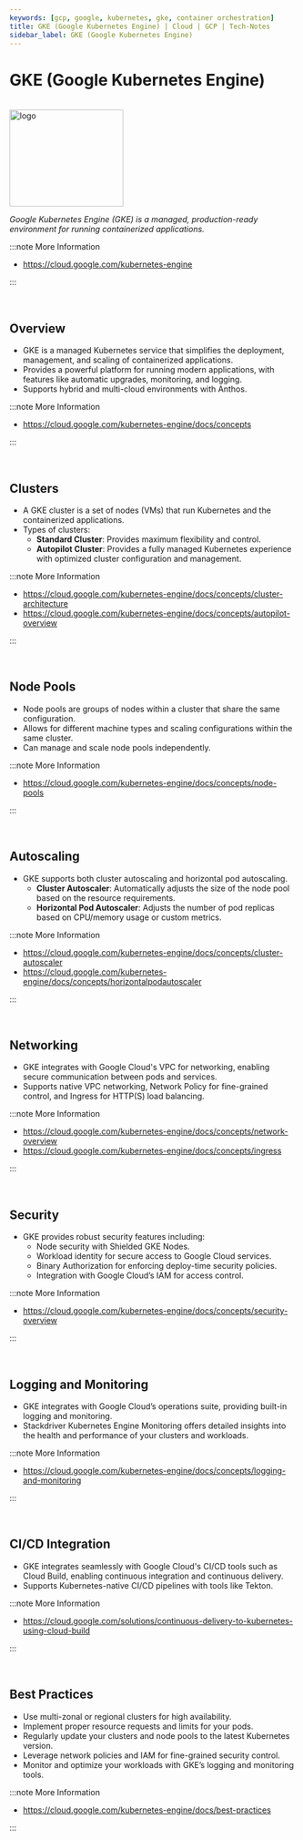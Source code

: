 ```yaml
---
keywords: [gcp, google, kubernetes, gke, container orchestration]
title: GKE (Google Kubernetes Engine) | Cloud | GCP | Tech-Notes
sidebar_label: GKE (Google Kubernetes Engine)
---
```


# GKE (Google Kubernetes Engine)

<br/>

<div style={{textAlign: 'center'}}>

<img width="200" height="170" alt="logo" src="/img/cloud/gke.png"/>

_Google Kubernetes Engine (GKE) is a managed, production-ready environment for running containerized applications._

</div>

:::note More Information

- https://cloud.google.com/kubernetes-engine

:::

<br/>

## Overview

- GKE is a managed Kubernetes service that simplifies the deployment, management, and scaling of containerized applications.
- Provides a powerful platform for running modern applications, with features like automatic upgrades, monitoring, and logging.
- Supports hybrid and multi-cloud environments with Anthos.

:::note More Information

- https://cloud.google.com/kubernetes-engine/docs/concepts

:::

<br/>

## Clusters

- A GKE cluster is a set of nodes (VMs) that run Kubernetes and the containerized applications.
- Types of clusters:
  - **Standard Cluster**: Provides maximum flexibility and control.
  - **Autopilot Cluster**: Provides a fully managed Kubernetes experience with optimized cluster configuration and management.

:::note More Information

- https://cloud.google.com/kubernetes-engine/docs/concepts/cluster-architecture
- https://cloud.google.com/kubernetes-engine/docs/concepts/autopilot-overview

:::

<br/>

## Node Pools

- Node pools are groups of nodes within a cluster that share the same configuration.
- Allows for different machine types and scaling configurations within the same cluster.
- Can manage and scale node pools independently.

:::note More Information

- https://cloud.google.com/kubernetes-engine/docs/concepts/node-pools

:::

<br/>

## Autoscaling

- GKE supports both cluster autoscaling and horizontal pod autoscaling.
  - **Cluster Autoscaler**: Automatically adjusts the size of the node pool based on the resource requirements.
  - **Horizontal Pod Autoscaler**: Adjusts the number of pod replicas based on CPU/memory usage or custom metrics.

:::note More Information

- https://cloud.google.com/kubernetes-engine/docs/concepts/cluster-autoscaler
- https://cloud.google.com/kubernetes-engine/docs/concepts/horizontalpodautoscaler

:::

<br/>

## Networking

- GKE integrates with Google Cloud's VPC for networking, enabling secure communication between pods and services.
- Supports native VPC networking, Network Policy for fine-grained control, and Ingress for HTTP(S) load balancing.

:::note More Information

- https://cloud.google.com/kubernetes-engine/docs/concepts/network-overview
- https://cloud.google.com/kubernetes-engine/docs/concepts/ingress

:::

<br/>

## Security

- GKE provides robust security features including:
  - Node security with Shielded GKE Nodes.
  - Workload identity for secure access to Google Cloud services.
  - Binary Authorization for enforcing deploy-time security policies.
  - Integration with Google Cloud’s IAM for access control.

:::note More Information

- https://cloud.google.com/kubernetes-engine/docs/concepts/security-overview

:::

<br/>

## Logging and Monitoring

- GKE integrates with Google Cloud’s operations suite, providing built-in logging and monitoring.
- Stackdriver Kubernetes Engine Monitoring offers detailed insights into the health and performance of your clusters and workloads.

:::note More Information

- https://cloud.google.com/kubernetes-engine/docs/concepts/logging-and-monitoring

:::

<br/>

## CI/CD Integration

- GKE integrates seamlessly with Google Cloud's CI/CD tools such as Cloud Build, enabling continuous integration and continuous delivery.
- Supports Kubernetes-native CI/CD pipelines with tools like Tekton.

:::note More Information

- https://cloud.google.com/solutions/continuous-delivery-to-kubernetes-using-cloud-build

:::

<br/>

## Best Practices

- Use multi-zonal or regional clusters for high availability.
- Implement proper resource requests and limits for your pods.
- Regularly update your clusters and node pools to the latest Kubernetes version.
- Leverage network policies and IAM for fine-grained security control.
- Monitor and optimize your workloads with GKE’s logging and monitoring tools.

:::note More Information

- https://cloud.google.com/kubernetes-engine/docs/best-practices

:::
